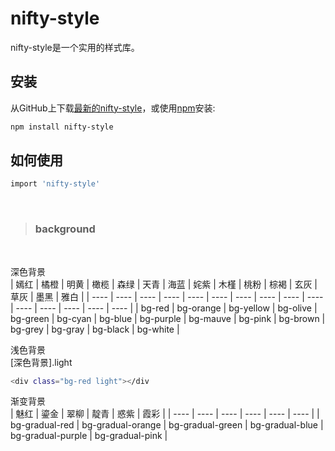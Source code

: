 # nifty-style

nifty-style是一个实用的样式库。

## 安装

从GitHub上下载[最新的nifty-style](https://github.com/ZHTGitHub/nifty-style)，或使用[npm](https://www.npmjs.com/package/nifty-style)安装:

```bash
npm install nifty-style
```

## 如何使用

```bash
import 'nifty-style'
```
<br />

> <h3 id="background">background</h3>
<br />

深色背景  
| 嫣红 | 橘橙 | 明黄 | 橄榄 | 森绿 | 天青 | 海蓝 | 姹紫 | 木槿 | 桃粉 | 棕褐 | 玄灰 | 草灰 | 墨黑 | 雅白 |
| ---- | ---- | ---- | ---- | ---- | ---- | ---- | ---- | ---- | ---- | ---- | ---- | ---- | ---- | ---- |
| bg-red | bg-orange | bg-yellow | bg-olive | bg-green | bg-cyan | bg-blue | bg-purple | bg-mauve | bg-pink | bg-brown | bg-grey | bg-gray | bg-black | bg-white |  

浅色背景  
[深色背景].light
```bash
<div class="bg-red light"></div
```

渐变背景  
| 魅红 | 鎏金 | 翠柳 | 靛青 | 惑紫 | 霞彩 |
| ---- | ---- | ---- | ---- | ---- | ---- |
| bg-gradual-red | bg-gradual-orange | bg-gradual-green | bg-gradual-blue | bg-gradual-purple | bg-gradual-pink |